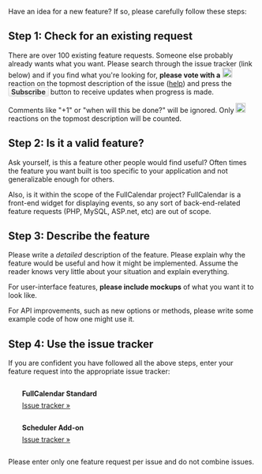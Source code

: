 Have an idea for a new feature? If so, please carefully follow these steps:


## Step 1: Check for an existing request

There are over 100 existing feature requests. Someone else probably already wants what you want. Please search through the issue tracker (link below) and if you find what you're looking for, <strong>please vote with a</strong> <img src="https://assets-cdn.github.com/images/icons/emoji/unicode/1f44d.png" width="20" height="20" style="vertical-align:baseline" /> reaction on the topmost description of the issue (<a href="https://github.com/blog/2119-add-reactions-to-pull-requests-issues-and-comments">help</a>) and press the <strong style="background-image: linear-gradient(#fcfcfc, #eee); border: 1px solid #d5d5d5; color: #333; padding: 0 5px; border-radius: 3px">Subscribe</strong> button to receive updates when progress is made.

Comments like "+1" or "when will this be done?" will be ignored. Only <img src="https://assets-cdn.github.com/images/icons/emoji/unicode/1f44d.png" width="20" height="20" style="vertical-align:baseline" /> reactions on the topmost description will be counted.


## Step 2: Is it a valid feature?

Ask yourself, is this a feature other people would find useful? Often times the feature you want built is too specific to your application and not generalizable enough for others.

Also, is it within the scope of the FullCalendar project? FullCalendar is a front-end widget for displaying events, so any sort of back-end-related feature requests (PHP, MySQL, ASP.net, etc) are out of scope.


## Step 3: Describe the feature

Please write a *detailed* description of the feature. Please explain why the feature would be useful and how it might be implemented. Assume the reader knows very little about your situation and explain everything.

For user-interface features, **please include mockups** of what you want it to look like.

For API improvements, such as new options or methods, please write some example code of how one might use it.


## Step 4: Use the issue tracker

If you are confident you have followed all the above steps, enter your feature request into the appropriate issue tracker:

<div style='margin:2em 0 2em 2em'>
	<div style='font-weight:bold'>FullCalendar Standard</div>
	<div style='margin-top:.5em'>
		<a href='https://github.com/fullcalendar/fullcalendar/issues'>Issue tracker &raquo;</a>
	</div>
</div>

<div style='margin:2em 0 2em 2em'>
	<div style='font-weight:bold'>Scheduler Add-on</div>
	<div style='margin-top:.5em'>
		<a href='https://github.com/fullcalendar/fullcalendar-scheduler/issues'>Issue tracker &raquo;</a>
	</div>
</div>

Please enter only one feature request per issue and do not combine issues.
